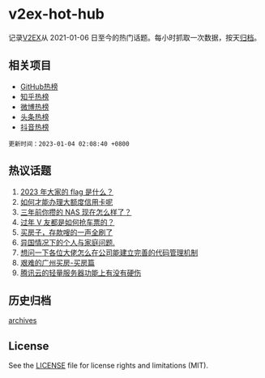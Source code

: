 # v2ex-hot-hub

 记录[V2EX](https://www.v2ex.com/)从 2021-01-06 日至今的热门话题。每小时抓取一次数据，按天[归档](archives)。
 
 ## 相关项目

- [GitHub热榜](https://github.com/lonnyzhang423/github-hot-hub)
- [知乎热榜](https://github.com/lonnyzhang423/zhihu-hot-hub)
- [微博热榜](https://github.com/lonnyzhang423/weibo-hot-hub)
- [头条热榜](https://github.com/lonnyzhang423/toutiao-hot-hub)
- [抖音热榜](https://github.com/lonnyzhang423/douyin-hot-hub)


 `更新时间：2023-01-04 02:08:40 +0800`

## 热议话题

1. [2023 年大家的 flag 是什么？](https://www.v2ex.com/t/906179)
1. [如何才能办理大额度信用卡呢](https://www.v2ex.com/t/906244)
1. [三年前你攒的 NAS 现在怎么样了？](https://www.v2ex.com/t/906204)
1. [过年 V 友都是如何抢车票的？](https://www.v2ex.com/t/906181)
1. [买房子，存款嗖的一声全刷了](https://www.v2ex.com/t/906339)
1. [异国情况下的个人与家庭问题.](https://www.v2ex.com/t/906184)
1. [想问一下各位大佬怎么在公司能建立完善的代码管理机制](https://www.v2ex.com/t/906151)
1. [艰难的广州买房-买房篇](https://www.v2ex.com/t/906180)
1. [腾讯云的轻量服务器功能上有没有硬伤](https://www.v2ex.com/t/906190)

## 历史归档

[archives](archives)

## License

See the [LICENSE](LICENSE) file for license rights and limitations (MIT).
